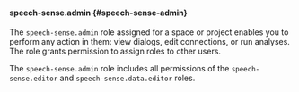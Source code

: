 #### speech-sense.admin {#speech-sense-admin}

The `speech-sense.admin` role assigned for a space or project enables you to perform any action in them: view dialogs, edit connections, or run analyses. The role grants permission to assign roles to other users.

The `speech-sense.admin` role includes all permissions of the `speech-sense.editor` and `speech-sense.data.editor` roles.